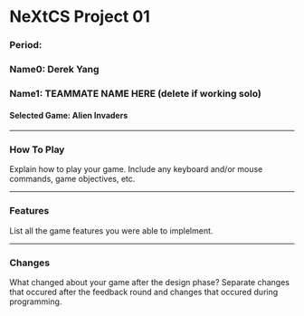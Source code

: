 # NeXtCS Project 01
### Period:  
### Name0: Derek Yang
### Name1: TEAMMATE NAME HERE (delete if working solo)
#### Selected Game: Alien Invaders
---

### How To Play
Explain how to play your game. Include any keyboard and/or mouse commands, game objectives, etc.


---

### Features
List all the game features you were able to implelment.


---

### Changes
What changed about your game after the design phase? Separate changes that occured after the feedback round and changes that occured during programming.
